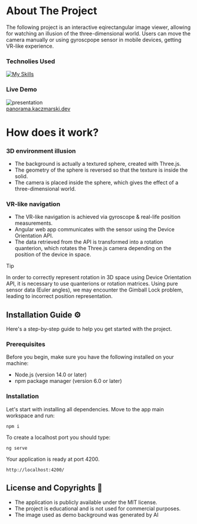 
# About The Project
The following project is an interactive eqirectangular image viewer, allowing for watching an illusion of the three-dimensional world. Users can move the camera manually or using gyroscpope sensor in mobile devices, getting VR-like experience.

### Technolies Used
[![My Skills](https://skillicons.dev/icons?i=angular,typescript,threejs,sass)](https://skillicons.dev)

### Live Demo 
![presentation](./src/assets/images/presentation.gif) </br>
[panorama.kaczmarski.dev](https://panorama.kaczmarski.dev)

# How does it work?

### 3D environment illusion
- The background is actually a textured sphere, created with Three.js.
- The geometry of the sphere is reversed so that the texture is inside the solid.
- The camera is placed inside the sphere, which gives the effect of a three-dimensional world.

### VR-like navigation
- The VR-like navigation is achieved via gyroscope & real-life position measurements.
- Angular web app communicates with the sensor using the Device Orientation API.
- The data retrieved from the API is transformed into a rotation quanterion, which rotates the Three.js camera depending on the position of the device in space.

> [!TIP]
> In order to correctly represent rotation in 3D space using Device Orientation API, it is necessary to use quanterions or rotation matrices. Using pure sensor data (Euler angles), we may encounter the Gimball Lock problem, leading to incorrect position representation.

## Installation Guide ⚙️

Here's a step-by-step guide to help you get started with the project.

### Prerequisites

Before you begin, make sure you have the following installed on your machine:

- Node.js (version 14.0 or later)
- npm package manager (version 6.0 or later)

### Installation

Let's start with installing all dependencies. Move to the app main workspace and run:

    npm i

To create a localhost port you should type:

    ng serve

Your application is ready at port 4200.

    http://localhost:4200/

## License and Copyrights 📜

- The application is publicly available under the MIT license.
- The project is educational and is not used for commercial purposes.
- The image used as demo background was generated by AI
